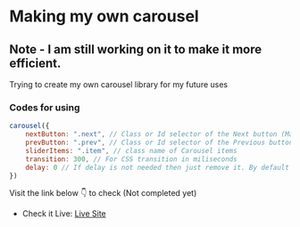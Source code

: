 # Making my own carousel
## Note - I am still working on it to make it more efficient.
Trying to create my own carousel library for my future uses 

### Codes for using

```javascript
carousel({
    nextButton: ".next", // Class or Id selector of the Next button (Make sure to put . or #, and unique name for each class and id)
    prevButton: ".prev", // Class or Id selector of the Previous button (Make sure to put . or #, and unique name for each class and id)
    sliderItems: ".item", // class name of Carousel items
    transition: 300, // For CSS transition in miliseconds
    delay: 0 // If delay is not needed then just remove it. By default it's 0.
})
```

Visit the link below 👇 to check (Not completed yet)
- Check it Live: [Live Site](https://isugam.github.io/creating-carousel/)